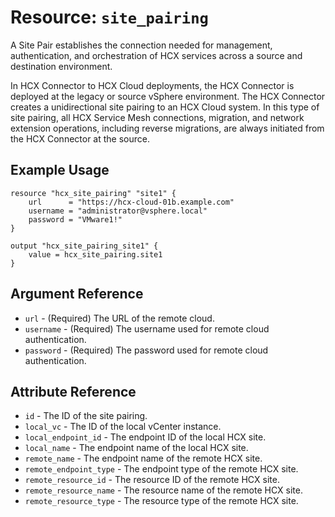 # Resource: `site_pairing`

A Site Pair establishes the connection needed for management, authentication,
and orchestration of HCX services across a source and destination environment.

In HCX Connector to HCX Cloud deployments, the HCX Connector is deployed at the
legacy or source vSphere environment. The HCX Connector creates a unidirectional
site pairing to an HCX Cloud system. In this type of site pairing, all HCX
Service Mesh connections, migration, and network extension operations, including
reverse migrations, are always initiated from the HCX Connector at the source.

## Example Usage

```hcl
resource "hcx_site_pairing" "site1" {
    url      = "https://hcx-cloud-01b.example.com"
    username = "administrator@vsphere.local"
    password = "VMware1!"
}

output "hcx_site_pairing_site1" {
    value = hcx_site_pairing.site1
}
```

## Argument Reference

* `url` - (Required) The URL of the remote cloud.
* `username` - (Required) The username used for remote cloud authentication.
* `password` - (Required) The password used for remote cloud authentication.

## Attribute Reference

* `id` - The ID of the site pairing.
* `local_vc` - The ID of the local vCenter instance.
* `local_endpoint_id` - The endpoint ID of the local HCX site.
* `local_name` - The endpoint name of the local HCX site.
* `remote_name` - The endpoint name of the remote HCX site.
* `remote_endpoint_type` - The endpoint type of the remote HCX site.
* `remote_resource_id` - The resource ID of the remote HCX site.
* `remote_resource_name` - The resource name of the remote HCX site.
* `remote_resource_type` - The resource type of the remote HCX site.

